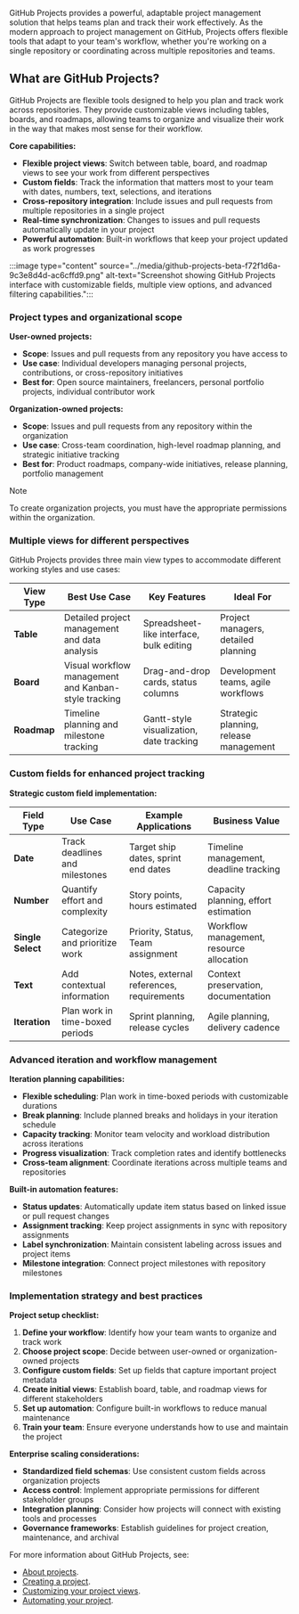GitHub Projects provides a powerful, adaptable project management solution that helps teams plan and track their work effectively. As the modern approach to project management on GitHub, Projects offers flexible tools that adapt to your team's workflow, whether you're working on a single repository or coordinating across multiple repositories and teams.

## What are GitHub Projects?

GitHub Projects are flexible tools designed to help you plan and track work across repositories. They provide customizable views including tables, boards, and roadmaps, allowing teams to organize and visualize their work in the way that makes most sense for their workflow.

**Core capabilities:**

- **Flexible project views**: Switch between table, board, and roadmap views to see your work from different perspectives
- **Custom fields**: Track the information that matters most to your team with dates, numbers, text, selections, and iterations
- **Cross-repository integration**: Include issues and pull requests from multiple repositories in a single project
- **Real-time synchronization**: Changes to issues and pull requests automatically update in your project
- **Powerful automation**: Built-in workflows that keep your project updated as work progresses

:::image type="content" source="../media/github-projects-beta-f72f1d6a-9c3e8d4d-ac6cffd9.png" alt-text="Screenshot showing GitHub Projects interface with customizable fields, multiple view options, and advanced filtering capabilities.":::

### Project types and organizational scope

**User-owned projects:**

- **Scope**: Issues and pull requests from any repository you have access to
- **Use case**: Individual developers managing personal projects, contributions, or cross-repository initiatives
- **Best for**: Open source maintainers, freelancers, personal portfolio projects, individual contributor work

**Organization-owned projects:**

- **Scope**: Issues and pull requests from any repository within the organization
- **Use case**: Cross-team coordination, high-level roadmap planning, and strategic initiative tracking
- **Best for**: Product roadmaps, company-wide initiatives, release planning, portfolio management

> [!Note]
> To create organization projects, you must have the appropriate permissions within the organization.

### Multiple views for different perspectives

GitHub Projects provides three main view types to accommodate different working styles and use cases:

| **View Type** | **Best Use Case**                                    | **Key Features**                         | **Ideal For**                          |
| ------------- | ---------------------------------------------------- | ---------------------------------------- | -------------------------------------- |
| **Table**     | Detailed project management and data analysis        | Spreadsheet-like interface, bulk editing | Project managers, detailed planning    |
| **Board**     | Visual workflow management and Kanban-style tracking | Drag-and-drop cards, status columns      | Development teams, agile workflows     |
| **Roadmap**   | Timeline planning and milestone tracking             | Gantt-style visualization, date tracking | Strategic planning, release management |

### Custom fields for enhanced project tracking

**Strategic custom field implementation:**

| **Field Type**    | **Use Case**                    | **Example Applications**                 | **Business Value**                       |
| ----------------- | ------------------------------- | ---------------------------------------- | ---------------------------------------- |
| **Date**          | Track deadlines and milestones  | Target ship dates, sprint end dates      | Timeline management, deadline tracking   |
| **Number**        | Quantify effort and complexity  | Story points, hours estimated            | Capacity planning, effort estimation     |
| **Single Select** | Categorize and prioritize work  | Priority, Status, Team assignment        | Workflow management, resource allocation |
| **Text**          | Add contextual information      | Notes, external references, requirements | Context preservation, documentation      |
| **Iteration**     | Plan work in time-boxed periods | Sprint planning, release cycles          | Agile planning, delivery cadence         |

### Advanced iteration and workflow management

**Iteration planning capabilities:**

- **Flexible scheduling**: Plan work in time-boxed periods with customizable durations
- **Break planning**: Include planned breaks and holidays in your iteration schedule
- **Capacity tracking**: Monitor team velocity and workload distribution across iterations
- **Progress visualization**: Track completion rates and identify bottlenecks
- **Cross-team alignment**: Coordinate iterations across multiple teams and repositories

**Built-in automation features:**

- **Status updates**: Automatically update item status based on linked issue or pull request changes
- **Assignment tracking**: Keep project assignments in sync with repository assignments
- **Label synchronization**: Maintain consistent labeling across issues and project items
- **Milestone integration**: Connect project milestones with repository milestones

### Implementation strategy and best practices

**Project setup checklist:**

1. **Define your workflow**: Identify how your team wants to organize and track work
2. **Choose project scope**: Decide between user-owned or organization-owned projects
3. **Configure custom fields**: Set up fields that capture important project metadata
4. **Create initial views**: Establish board, table, and roadmap views for different stakeholders
5. **Set up automation**: Configure built-in workflows to reduce manual maintenance
6. **Train your team**: Ensure everyone understands how to use and maintain the project

**Enterprise scaling considerations:**

- **Standardized field schemas**: Use consistent custom fields across organization projects
- **Access control**: Implement appropriate permissions for different stakeholder groups
- **Integration planning**: Consider how projects will connect with existing tools and processes
- **Governance frameworks**: Establish guidelines for project creation, maintenance, and archival

For more information about GitHub Projects, see:

- [About projects](https://docs.github.com/en/issues/planning-and-tracking-with-projects/learning-about-projects/about-projects).
- [Creating a project](https://docs.github.com/en/issues/planning-and-tracking-with-projects/creating-projects/creating-a-project).
- [Customizing your project views](https://docs.github.com/issues/planning-and-tracking-with-projects/customizing-views-in-your-project).
- [Automating your project](https://docs.github.com/issues/planning-and-tracking-with-projects/automating-your-project).
